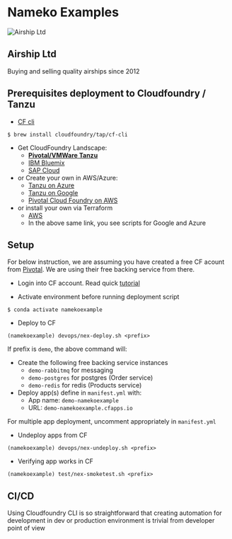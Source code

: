 # Nameko Examples
![Airship Ltd](airship.png)
## Airship Ltd
Buying and selling quality airships since 2012


## Prerequisites deployment to Cloudfoundry / Tanzu

* [CF cli](https://docs.cloudfoundry.org/cf-cli/install-go-cli.html#pkg)
```ssh
$ brew install cloudfoundry/tap/cf-cli
```
* Get CloudFoundry Landscape:
    - [**Pivotal/VMWare Tanzu**](https://account.run.pivotal.io/z/uaa/sign-up)
    - [IBM Bluemix](https://cloud.ibm.com/registration)
    - [SAP Cloud](https://www.sap.com/cmp/td/sap-cloud-platform-trial.html)
* or Create your own in AWS/Azure:
    - [Tanzu on Azure](https://azuremarketplace.microsoft.com/en-us/marketplace/apps/pivotal.pivotal-cloud-foundry)
    - [Tanzu on Google](https://tanzu.vmware.com/partners/google)
    - [Pivotal Cloud Foundry on AWS](https://aws.amazon.com/quickstart/architecture/pivotal-cloud-foundry/)
* or install your own via Terraform
    - [AWS](https://docs.pivotal.io/platform/ops-manager/2-9/aws/prepare-env-terraform.html)
    - In the above same link, you see scripts for Google and Azure
## Setup
For below instruction, we are assuming you have created a free CF acount from [Pivotal](https://account.run.pivotal.io/z/uaa/). We are using their free backing service from there.

* Login into CF account. Read quick [tutorial](https://docs.cloudfoundry.org/cf-cli/getting-started.html#login)

* Activate environment before running deployment script
```ssh
$ conda activate namekoexample
```

* Deploy to CF
```ssh
(namekoexample) devops/nex-deploy.sh <prefix>
```
If prefix is `demo`, the above command will:
- Create the following free backing service instances
  * `demo-rabbitmq` for messaging
  * `demo-postgres` for postgres (Order service)
  * `demo-redis` for redis (Products service)
- Deploy app(s) define in `manifest.yml` with:
  * App name: `demo-namekoexample`
  * URL: `demo-namekoexample.cfapps.io`

For multiple app deployment, uncomment appropriately in `manifest.yml` 

* Undeploy apps from CF
```ssh
(namekoexample) devops/nex-undeploy.sh <prefix>
```

* Verifying app works in CF
```ssh
(namekoexample) test/nex-smoketest.sh <prefix>
```

## CI/CD
Using Cloudfoundry CLI is so straightforward that creating automation for development in dev or production environment is trivial from developer point of view